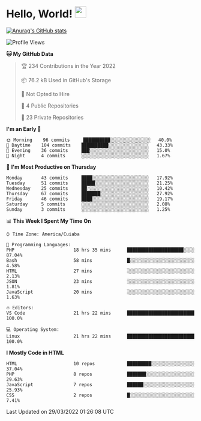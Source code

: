 
# Hello, World! <img src="https://raw.githubusercontent.com/MartinHeinz/MartinHeinz/master/wave.gif" width="30px">

[![Anurag's GitHub stats](https://github-readme-stats.vercel.app/api?username=ilismarque&count_private=true&show_icons=true&theme=dracula)](https://github.com/anuraghazra/github-readme-stats)

<!--START_SECTION:waka-->
![Profile Views](http://img.shields.io/badge/Profile%20Views-1-blue)

**🐱 My GitHub Data** 

> 🏆 234 Contributions in the Year 2022
 > 
> 📦 76.2 kB Used in GitHub's Storage 
 > 
> 🚫 Not Opted to Hire
 > 
> 📜 4 Public Repositories 
 > 
> 🔑 23 Private Repositories  
 > 
**I'm an Early 🐤** 

```text
🌞 Morning    96 commits     ██████████░░░░░░░░░░░░░░░   40.0% 
🌆 Daytime    104 commits    ██████████░░░░░░░░░░░░░░░   43.33% 
🌃 Evening    36 commits     ███░░░░░░░░░░░░░░░░░░░░░░   15.0% 
🌙 Night      4 commits      ░░░░░░░░░░░░░░░░░░░░░░░░░   1.67%

```
📅 **I'm Most Productive on Thursday** 

```text
Monday       43 commits     ████░░░░░░░░░░░░░░░░░░░░░   17.92% 
Tuesday      51 commits     █████░░░░░░░░░░░░░░░░░░░░   21.25% 
Wednesday    25 commits     ██░░░░░░░░░░░░░░░░░░░░░░░   10.42% 
Thursday     67 commits     ███████░░░░░░░░░░░░░░░░░░   27.92% 
Friday       46 commits     ████░░░░░░░░░░░░░░░░░░░░░   19.17% 
Saturday     5 commits      ░░░░░░░░░░░░░░░░░░░░░░░░░   2.08% 
Sunday       3 commits      ░░░░░░░░░░░░░░░░░░░░░░░░░   1.25%

```


📊 **This Week I Spent My Time On** 

```text
⌚︎ Time Zone: America/Cuiaba

💬 Programming Languages: 
PHP                      18 hrs 35 mins      █████████████████████░░░░   87.04% 
Bash                     58 mins             █░░░░░░░░░░░░░░░░░░░░░░░░   4.58% 
HTML                     27 mins             ░░░░░░░░░░░░░░░░░░░░░░░░░   2.13% 
JSON                     23 mins             ░░░░░░░░░░░░░░░░░░░░░░░░░   1.81% 
JavaScript               20 mins             ░░░░░░░░░░░░░░░░░░░░░░░░░   1.63%

🔥 Editors: 
VS Code                  21 hrs 22 mins      █████████████████████████   100.0%

💻 Operating System: 
Linux                    21 hrs 22 mins      █████████████████████████   100.0%

```

**I Mostly Code in HTML** 

```text
HTML                     10 repos            █████████░░░░░░░░░░░░░░░░   37.04% 
PHP                      8 repos             ███████░░░░░░░░░░░░░░░░░░   29.63% 
JavaScript               7 repos             ██████░░░░░░░░░░░░░░░░░░░   25.93% 
CSS                      2 repos             █░░░░░░░░░░░░░░░░░░░░░░░░   7.41%

```



 Last Updated on 29/03/2022 01:26:08 UTC
<!--END_SECTION:waka-->

<!--
**ilismarque/ilismarque** is a ✨ _special_ ✨ repository because its `README.md` (this file) appears on your GitHub profile.

Here are some ideas to get you started:

- 🔭 I’m currently working on ...
- 🌱 I’m currently learning ...
- 👯 I’m looking to collaborate on ...
- 🤔 I’m looking for help with ...
- 💬 Ask me about ...
- 📫 How to reach me: ...
- 😄 Pronouns: ...
- ⚡ Fun fact: ...
-->
